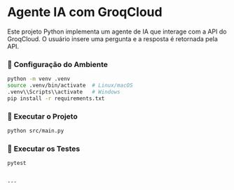 
# Agente IA com GroqCloud

Este projeto Python implementa um agente de IA que interage com a API do GroqCloud. O usuário insere uma pergunta e a resposta é retornada pela API.

### 🚀 **Configuração do Ambiente**
```bash
python -m venv .venv
source .venv/bin/activate  # Linux/macOS
.venv\\Scripts\\activate   # Windows
pip install -r requirements.txt
```

### 🔧 **Executar o Projeto**
```bash
python src/main.py
```

### 🧪 **Executar os Testes**
```bash
pytest
```
```

---
